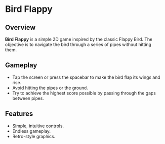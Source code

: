 # Bird Flappy

## Overview
**Bird Flappy** is a simple 2D game inspired by the classic Flappy Bird. The objective is to navigate the bird through a series of pipes without hitting them.

## Gameplay
- Tap the screen or press the spacebar to make the bird flap its wings and rise.
- Avoid hitting the pipes or the ground.
- Try to achieve the highest score possible by passing through the gaps between pipes.

## Features
- Simple, intuitive controls.
- Endless gameplay.
- Retro-style graphics.